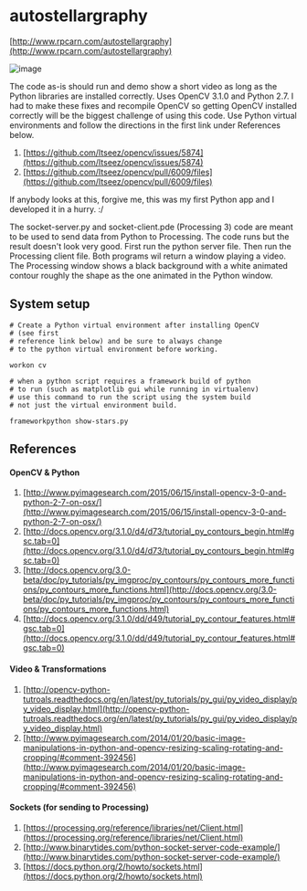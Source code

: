 # autostellargraphy

[http://www.rpcarn.com/autostellargraphy](http://www.rpcarn.com/autostellargraphy)

![image](http://)

The code as-is should run and demo show a short video as long as the Python libraries are installed correctly. Uses OpenCV 3.1.0 and Python 2.7. I had to make these fixes and recompile OpenCV so getting OpenCV installed correctly will be the biggest challenge of using this code. Use Python virtual environments and follow the directions in the first link under References below.

1. [https://github.com/Itseez/opencv/issues/5874](https://github.com/Itseez/opencv/issues/5874)
2. [https://github.com/Itseez/opencv/pull/6009/files](https://github.com/Itseez/opencv/pull/6009/files)

If anybody looks at this, forgive me, this was my first Python app and I developed it in a hurry. :/

The socket-server.py and socket-client.pde (Processing 3) code are meant to be used to send data from Python to Processing. The code runs but the result doesn't look very good. First run the python server file. Then run the Processing client file. Both programs wil return a window playing a video. The Processing window shows a black background with a white animated contour roughly the shape as the one animated in the Python window.

## System setup

    # Create a Python virtual environment after installing OpenCV
    # (see first 
    # reference link below) and be sure to always change
    # to the python virtual environment before working.

    workon cv

    # when a python script requires a framework build of python
    # to run (such as matplotlib gui while running in virtualenv)
    # use this command to run the script using the system build
    # not just the virtual environment build.

    frameworkpython show-stars.py 

## References

#### OpenCV & Python

1. [http://www.pyimagesearch.com/2015/06/15/install-opencv-3-0-and-python-2-7-on-osx/](http://www.pyimagesearch.com/2015/06/15/install-opencv-3-0-and-python-2-7-on-osx/)
2. [http://docs.opencv.org/3.1.0/d4/d73/tutorial_py_contours_begin.html#gsc.tab=0](http://docs.opencv.org/3.1.0/d4/d73/tutorial_py_contours_begin.html#gsc.tab=0)
3. [http://docs.opencv.org/3.0-beta/doc/py_tutorials/py_imgproc/py_contours/py_contours_more_functions/py_contours_more_functions.html](http://docs.opencv.org/3.0-beta/doc/py_tutorials/py_imgproc/py_contours/py_contours_more_functions/py_contours_more_functions.html)
4. [http://docs.opencv.org/3.1.0/dd/d49/tutorial_py_contour_features.html#gsc.tab=0](http://docs.opencv.org/3.1.0/dd/d49/tutorial_py_contour_features.html#gsc.tab=0)

#### Video & Transformations
1. [http://opencv-python-tutroals.readthedocs.org/en/latest/py_tutorials/py_gui/py_video_display/py_video_display.html](http://opencv-python-tutroals.readthedocs.org/en/latest/py_tutorials/py_gui/py_video_display/py_video_display.html)
2. [http://www.pyimagesearch.com/2014/01/20/basic-image-manipulations-in-python-and-opencv-resizing-scaling-rotating-and-cropping/#comment-392456](http://www.pyimagesearch.com/2014/01/20/basic-image-manipulations-in-python-and-opencv-resizing-scaling-rotating-and-cropping/#comment-392456)

#### Sockets (for sending to Processing)
1. [https://processing.org/reference/libraries/net/Client.html](https://processing.org/reference/libraries/net/Client.html)
2. [http://www.binarytides.com/python-socket-server-code-example/](http://www.binarytides.com/python-socket-server-code-example/)
3. [https://docs.python.org/2/howto/sockets.html](https://docs.python.org/2/howto/sockets.html)